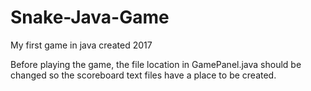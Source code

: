 # Snake-Java-Game
My first game in java created 2017

Before playing the game, the file location in GamePanel.java should be changed so the scoreboard text files have a place to be created.
